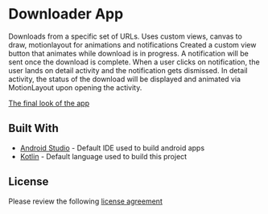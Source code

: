 # Downloader App

Downloads from a specific set of URLs. Uses custom views, canvas to draw, motionlayout for animations and notifications
Created a custom view button that animates while download is in progress. A notification will be sent once the download is complete. When a user clicks on notification, the user lands on detail activity and the notification gets dismissed. In detail activity, the status of the download will be displayed and animated via MotionLayout upon opening the activity.

[The final look of the app](https://gph.is/g/Zywmnre)

## Built With

* [Android Studio](https://developer.android.com/studio) - Default IDE used to build android apps
* [Kotlin](https://kotlinlang.org/) - Default language used to build this project

## License
Please review the following [license agreement](https://bumptech.github.io/glide/dev/open-source-licenses.html)
